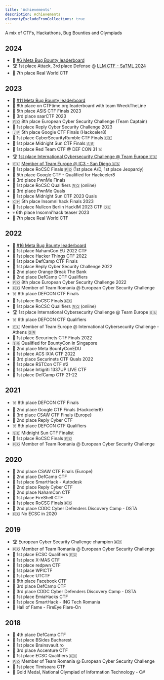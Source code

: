 ```yaml
---
title: 'Achievements'
description: Achievements
eleventyExcludeFromCollections: true
---
```


A mix of CTFs, Hackathons, Bug Bounties and Olympiads 

## 2024

* 🐛 [#6 Meta Bug Bounty leaderboard](https://www.facebook.com/whitehat/thanks)
* 🏆 1st place Attack, 3rd place Defense @ [LLM CTF - SaTML 2024](https://ctf.spylab.ai/leaderboard)
* 🐉 7th place Real World CTF

## 2023

* 🐛 [#11 Meta Bug Bounty leaderboard](https://www.facebook.com/whitehat/thanks)
* 🚩 8th place on CTFtime.org leaderboard with team WreckTheLine
* 🎄 5th place ASIS CTF Finals 2023
* 🥉 3rd place saarCTF 2023
* 🇷🇴 8th place European Cyber Security Challenge (Team Captain)
* 🥇 1st place Reply Cyber Security Challenge 2023
* 🇯🇵 5th place Google CTF Finals (Hackceler8)
* 🥇 1st place CyberSecurityRumble CTF Finals 🇩🇪
* 🥇 1st place Midnight Sun CTF Finals 🇸🇪
* 🥇 1st place Red Team CTF @ DEF CON 31 ☠️
* 🏆 [1st place International Cybersecurity Challenge @ Team Europe 🇪🇺](https://www.ic3.games/)
* 🇪🇺 [Member of Team Europe @ IC3 - San Diego 🇺🇸](https://teameurope.site/)
* 🥇 1st place RoCSC Finals 🇷🇴 (1st place A/D, 1st place Jeopardy)
* 🏁 5th place Google CTF - Qualified for Hackceler8
* 🥉 3rd place PwnMe Finals
* 🥇 1st place RoCSC Qualifiers 🇷🇴 (online)
* 🥉 3rd place PwnMe Quals
* 🥇 1st place Midnight Sun CTF 2023 Quals
* 🇨🇭 5th place Insomni'hack Finals 2023
* 🥇 1st place Nullcon Berlin HackIM 2023 CTF 🇩🇪
* 💀 6th place Insomni'hack teaser 2023
* 🐉 7th place Real World CTF

## 2022

* 🐛 [#16 Meta Bug Bounty leaderboard](https://www.facebook.com/whitehat/thanks)
* 🥇 1st place NahamCon EU 2022 CTF
* 🥇 1st place Hacker Things CTF 2022
* 🥇 1st place DefCamp CTF Finals
* 🥇 1st place Reply Cyber Security Challenge 2022
* 🥈 2nd place Orange Break The Bank
* 🥈 2nd place DefCamp CTF Qualifiers
* 🇷🇴 8th place European Cyber Security Challenge 2022
* 🇷🇴 Member of Team Romania @ European Cyber Security Challenge
* ☠️ 8th place DEFCON CTF Finals
* 🥇 1st place RoCSC Finals 🇷🇴
* 🥇 1st place RoCSC Qualifiers 🇷🇴 (online)
* 🏆 1st place International Cybersecurity Challenge @ Team Europe 🇪🇺
* ☠️ 6th place DEFCON CTF Qualifiers
* 🇪🇺 Member of Team Europe @ International Cybersecurity Challenge  - Athens 🇬🇷
* 🥇 1st place Securinets CTF Finals 2022
* 🇸🇬 Qualified for BountyCon in Singapore
* 🥈 2nd place Meta BountyConEDU
* 🥇 1st place ACS IXIA CTF 2022
* 🥉 3rd place Securinets CTF Quals 2022
* 🥇 1st place RSTCon CTF #2
* 🥇 1st place Intigriti 1337UP LIVE CTF
* 🥇 1st place DefCamp CTF 21-22 

## 2021

* ☠️ 8th place DEFCON CTF Finals
* 🥈 2nd place Google CTF Finals (Hackceler8)
* 🥉 3rd place CSAW CTF Finals (Europe)
* 🥈 2nd place Reply Cyber CTF
* ☠️ 6th place DEFCON CTF Qualifiers
* 🇸🇪 Midnight Sun CTF Finalist
* 🥇 1st place RoCSC Finals 🇷🇴 
* 🇷🇴 Member of Team Romania @ European Cyber Security Challenge

## 2020

* 🥈 2nd place CSAW CTF Finals (Europe)
* 🥈 2nd place DefCamp CTF
* 🥇 1st place SmartHack - Autodesk
* 🥈 2nd place Reply Cyber CTF
* 🥈 2nd place NahamCon CTF
* 🥇 1st place FireShell CTF
* 🥇 1st place RoCSC Finals 🇷🇴
* 🥈 2nd place CDDC Cyber Defenders Discovery Camp - DSTA
* 🇷🇴 No ECSC in 2020

## 2019

* 🏆 European Cyber Security Challenge champion 🇷🇴
* 🇷🇴 Member of Team Romania @ European Cyber Security Challenge
* 🥇 1st place ECSC Qualifiers 🇷🇴
* 🥇 1st place X-MAS CTF
* 🥇 1st place redpwn CTF
* 🥇 1st place WPICTF
* 🥇 1st place UTCTF
* 🔵 8th place Facebook CTF
* 🥉 3rd place DefCamp CTF
* 🥉 3rd place CDDC Cyber Defenders Discovery Camp - DSTA
* 🥇 1st place EmiaHacks CTF
* 🥇 1st place SmartHack - ING Tech Romania
* 🏅 Hall of Fame - FireEye Flare-On

## 2018

* 🏅 4th place DefCamp CTF
* 🥇 1st place BSides Bucharest
* 🥇 1st place Brainsvault.ro
* 🥉 3rd place Accenture CTF
* 🥇 1st place ECSC Qualifiers 🇷🇴
* 🇷🇴 Member of Team Romania @ European Cyber Security Challenge
* 🥇 1st place Timisoara CTF
* 🥇 Gold Medal, National Olympiad of Information Technology - C#
